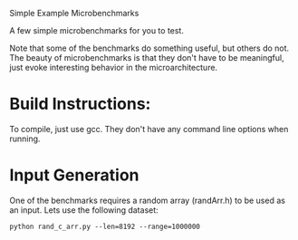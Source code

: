 Simple Example Microbenchmarks

A few simple microbenchmarks for you to test.

Note that some of the benchmarks do something useful, but others do not.  The
beauty of microbenchmarks is that they don't have to be meaningful, just evoke
interesting behavior in the microarchitecture.

# Build Instructions:

To compile, just use gcc.  They don't have any command line options when running.

# Input Generation

One of the benchmarks requires a random array (randArr.h) to be used as an input.  Lets use the following dataset:

```
python rand_c_arr.py --len=8192 --range=1000000
```

